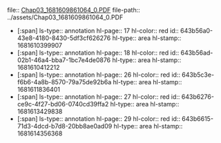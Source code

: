 file:: [Chap03_1681609861064_0.PDF](../assets/Chap03_1681609861064_0.PDF)
file-path:: ../assets/Chap03_1681609861064_0.PDF

- [:span]
  ls-type:: annotation
  hl-page:: 17
  hl-color:: red
  id:: 643b56a0-43e8-4180-8430-5df3cf626276
  hl-type:: area
  hl-stamp:: 1681610399907
- [:span]
  ls-type:: annotation
  hl-page:: 18
  hl-color:: red
  id:: 643b56ad-02b1-46a4-bba7-1bc7e4de0876
  hl-type:: area
  hl-stamp:: 1681610412212
- [:span]
  ls-type:: annotation
  hl-page:: 26
  hl-color:: red
  id:: 643b5c3e-f6b6-4a8b-8570-79a75de92b6a
  hl-type:: area
  hl-stamp:: 1681611836401
- [:span]
  ls-type:: annotation
  hl-page:: 27
  hl-color:: red
  id:: 643b6276-ce9c-4f27-bd06-0740cd39ffa2
  hl-type:: area
  hl-stamp:: 1681613429838
- [:span]
  ls-type:: annotation
  hl-page:: 29
  hl-color:: red
  id:: 643b6615-71d3-4dcd-b7d8-20bb8ae0ad09
  hl-type:: area
  hl-stamp:: 1681614356368